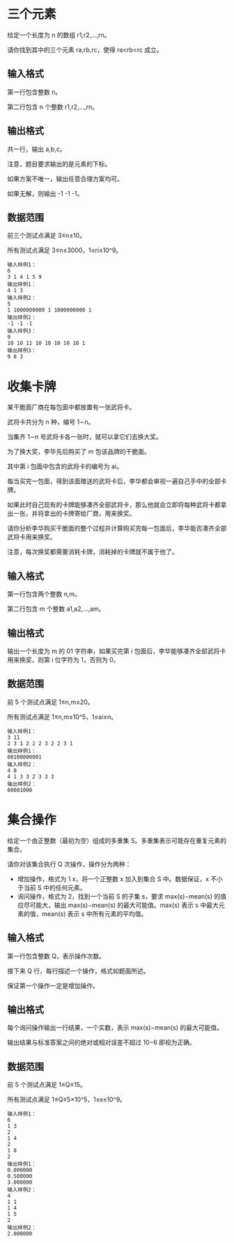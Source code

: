 # 三个元素
给定一个长度为 n 的数组 r1,r2,…,rn。

请你找到其中的三个元素 ra,rb,rc，使得 ra<rb<rc 成立。

## 输入格式
第一行包含整数 n。

第二行包含 n 个整数 r1,r2,…,rn。

## 输出格式
共一行，输出 a,b,c。

注意，题目要求输出的是元素的下标。

如果方案不唯一，输出任意合理方案均可。

如果无解，则输出 -1 -1 -1。

## 数据范围
前三个测试点满足 3≤n≤10。

所有测试点满足 3≤n≤3000，1≤ri≤10^9。
```
输入样例1：
6
3 1 4 1 5 9
输出样例1：
4 1 3
输入样例2：
5
1 1000000000 1 1000000000 1
输出样例2：
-1 -1 -1
输入样例3：
9
10 10 11 10 10 10 10 10 1
输出样例3：
9 8 3
```

# 收集卡牌
某干脆面厂商在每包面中都放置有一张武将卡。

武将卡共分为 n 种，编号 1∼n。

当集齐 1∼n 号武将卡各一张时，就可以拿它们去换大奖。

为了换大奖，李华先后购买了 m 包该品牌的干脆面。

其中第 i 包面中包含的武将卡的编号为 ai。

每当买完一包面，得到该面赠送的武将卡后，李华都会审视一遍自己手中的全部卡牌。

如果此时自己现有的卡牌能够凑齐全部武将卡，那么他就会立即将每种武将卡都拿出一张，并将拿出的卡牌寄给厂商，用来换奖。

请你分析李华购买干脆面的整个过程并计算购买完每一包面后，李华能否凑齐全部武将卡用来换奖。

注意，每次换奖都需要消耗卡牌，消耗掉的卡牌就不属于他了。
## 输入格式
第一行包含两个整数 n,m。

第二行包含 m 个整数 a1,a2,…,am。

## 输出格式
输出一个长度为 m 的 01 字符串，如果买完第 i 包面后，李华能够凑齐全部武将卡用来换奖，则第 i 位字符为 1，否则为 0。

## 数据范围
前 5 个测试点满足 1≤n,m≤20。

所有测试点满足 1≤n,m≤10^5，1≤ai≤n。

```
输入样例1：
3 11
2 3 1 2 2 2 3 2 2 3 1
输出样例1：
00100000001
输入样例2：
4 8
4 1 3 3 2 3 3 3
输出样例2：
00001000
```

# 集合操作
给定一个由正整数（最初为空）组成的多重集 S。多重集表示可能存在重复元素的集合。

请你对该集合执行 Q 次操作，操作分为两种：
- 增加操作，格式为 1 x，将一个正整数 x 加入到集合 S 中。数据保证，x 不小于当前 S 中的任何元素。
- 询问操作，格式为 2，找到一个当前 S 的子集 s，要求 max(s)−mean(s) 的值应尽可能大，输出 max(s)−mean(s) 的最大可能值。max(s) 表示 s 中最大元素的值，mean(s) 表示 s 中所有元素的平均值。

## 输入格式
第一行包含整数 Q，表示操作次数。

接下来 Q 行，每行描述一个操作，格式如题面所述。

保证第一个操作一定是增加操作。

## 输出格式
每个询问操作输出一行结果，一个实数，表示 max(s)−mean(s) 的最大可能值。

输出结果与标准答案之间的绝对或相对误差不超过 10−6 即视为正确。

## 数据范围
前 5 个测试点满足 1≤Q≤15。

所有测试点满足 1≤Q≤5×10^5，1≤x≤10^9。

```
输入样例1：
6
1 3
2
1 4
2
1 8
2
输出样例1：
0.000000
0.500000
3.000000
输入样例2：
4
1 1
1 4
1 5
2
输出样例2：
2.000000
```
